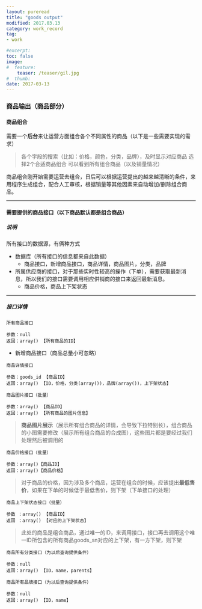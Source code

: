 ```yaml
---
layout: pureread
title: "goods output"
modified: 2017.03.13
category: work_record
tag:
- work

#excerpt:
toc: false
image:
#  feature:
    teaser: /teaser/gil.jpg
#  thumb:
date: 2017-03-13
---
```


### 商品输出（商品部分）

#### 商品组合
需要一个**后台**来让运营方面组合各个不同属性的商品（以下是一些需要实现的需求）
>各个字段的搜索（比如：价格，颜色，分类，品牌），及时显示对应商品
>选择2个合适商品组合
>可以看到所有组合商品（以及销量情况）

商品组合刚开始需要运营去组合，日后可以根据运营提出的越来越清晰的条件，来用程序生成组合，配合人工审核，根据销量等其他因素来自动增加/删除组合商品。

-------

#### 需要提供的商品接口（以下商品默认都是组合商品）

##### 说明

所有接口的数据源，有俩种方式
- 数据库（所有接口的信息都来自此数据）
    - 商品接口，新增商品接口，商品详情，商品图片，分类，品牌
- 所属供应商的接口，对于那些实时性较高的操作（下单），需要获取最新消息，所以我们的接口需要调用相应供销商的接口来返回最新消息。
    - 商品价格，商品上下架状态


----------


##### 接口详情

`所有商品接口`

```
参数：null
返回：array() 【所有商品的ID】
```

- 新增商品接口（商品总量小可忽略）

`商品详情接口`

```
参数：goods_id 【商品ID】
返回：array() 【ID，价格，分类(array())，品牌(array())，上下架状态】
```

`商品图片接口（批量）`

```
参数：array() 【商品ID】
返回：array() 【所有商品的图片信息】
```

> **商品图片展示**（展示所有组合商品的详情，会导致下拉特别长），组合商品的小图需要修改（展示所有组合商品的合成图），这些图片都是要经过我们处理然后被调用的

`商品价格接口（批量）`

```
参数：array()【商品ID】
返回：array()【商品价格】
```

> 对于商品的价格，因为涉及多个商品，运营在组合的时候，应该提出**最低售价**，如果在下单的时候低于最低售价，则下架（下单接口的处理）

`商品上下架状态接口（批量）`

```
参数 ：array() 【商品ID】
返回 ：array() 【对应的上下架状态】
```

> 此处的商品是组合商品，通过唯一的ID，来调用接口，接口再去调用这个唯一ID所包含的所有商品goods_sn对应的上下架，有一方下架，则下架

`商品所有分类接口（为以后查询提供条件）`

```
参数：null
返回：array() 【ID，name，parents】
```

`商品所有品牌接口（为以后查询提供条件）`

```
参数：null
返回：array() 【ID，name】
```